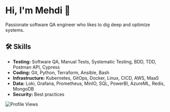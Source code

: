 <link rel="stylesheet" href="https://cdnjs.cloudflare.com/ajax/libs/font-awesome/6.0.0-beta3/css/all.min.css">

# Hi, I'm Mehdi 👋

Passionate software QA engineer who likes to dig deep and optimize systems.

## 🛠 Skills

- **Testing:** Software QA, Manual Tests, Systematic Testing, BDD, TDD, Postman API, Cypress 
- **Coding:** Git, Python, Terraform, Ansible, Bash
- **Infrastructure:** Kubernetes, GitOps, Docker, Linux, CICD, AWS, MaaS
- **Data:** Loki, Grafana, Prometheus, MinIO, SQL, PowerBI, AzureML, Redis, MongoDB
- **Security:** Best practices

![Profile Views](https://komarev.com/ghpvc/?username=memor24&color=blue)
